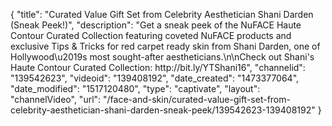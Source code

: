 {
    "title": "Curated Value Gift Set from Celebrity Aesthetician Shani Darden (Sneak Peek!)",
    "description": "Get a sneak peek of the NuFACE Haute Contour Curated Collection featuring coveted NuFACE products and exclusive Tips & Tricks for red carpet ready skin from Shani Darden, one of Hollywood\u2019s most sought-after aestheticians.\n\nCheck out Shani's Haute Contour Curated Collection: http:\/\/bit.ly\/YTShani16",
    "channelid": "139542623",
    "videoid": "139408192",
    "date_created": "1473377064",
    "date_modified": "1517120480",
    "type": "captivate",
    "layout": "channelVideo",
    "url": "\/face-and-skin\/curated-value-gift-set-from-celebrity-aesthetician-shani-darden-sneak-peek\/139542623-139408192"
}